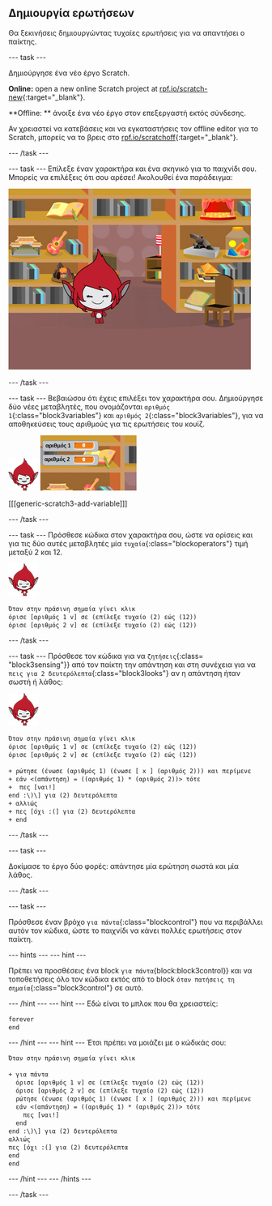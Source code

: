 ## Δημιουργία ερωτήσεων

Θα ξεκινήσεις δημιουργώντας τυχαίες ερωτήσεις για να απαντήσει ο παίκτης.

\--- task \---

Δημιούργησε ένα νέο έργο Scratch.

**Online:** open a new online Scratch project at [rpf.io/scratch-new](http://rpf.io/scratch-new){:target="_blank"}.

**Offline: ** άνοιξε ένα νέο έργο στον επεξεργαστή εκτός σύνδεσης.

Αν χρειαστεί να κατεβάσεις και να εγκαταστήσεις τον offline editor για το Scratch, μπορείς να το βρεις στο [rpf.io/scratchoff](http://rpf.io/scratchoff){:target="_blank"}.

\--- /task \---

\--- task \--- Επίλεξε έναν χαρακτήρα και ένα σκηνικό για το παιχνίδι σου. Μπορείς να επιλέξεις ότι σου αρέσει! Ακολουθεί ένα παράδειγμα:

![στιγμιότυπο οθόνης](images/brain-setting.png)

\--- /task \---

\--- task \--- Βεβαιώσου ότι έχεις επιλέξει τον χαρακτήρα σου. Δημιούργησε δύο νέες μεταβλητές, που ονομάζονται `αριθμός 1`{:class="block3variables"} και `αριθμός 2`{:class="block3variables"}, για να αποθηκεύσεις τους αριθμούς για τις ερωτήσεις του κουίζ.

![στιγμιότυπο οθόνης](images/giga-sprite.png) ![στιγμιότυπο οθόνης](images/brain-variables.png)

[[[generic-scratch3-add-variable]]]

\--- /task \---

\--- task \--- Πρόσθεσε κώδικα στον χαρακτήρα σου, ώστε να ορίσεις και για τις δύο αυτές μεταβλητές μία `τυχαία`{:class="blockoperators"} τιμή μεταξύ 2 και 12.

![στιγμιότυπο οθόνης](images/giga-sprite.png)

```blocks3
Όταν στην πράσινη σημαία γίνει κλικ
όρισε [αριθμός 1 v] σε (επίλεξε τυχαίο (2) εώς (12))
όρισε [αριθμός 2 v] σε (επίλεξε τυχαίο (2) εώς (12))
```

\--- /task \---

\--- task \--- Πρόσθεσε τον κώδικα για να `ζητήσεις`{:class= "block3sensing"}} από τον παίκτη την απάντηση και στη συνέχεια για να `πεις για 2 δευτερόλεπτα`{:class="block3looks"} αν η απάντηση ήταν σωστή ή λάθος:

![στιγμιότυπο οθόνης](images/giga-sprite.png)

```blocks3
Όταν στην πράσινη σημαία γίνει κλικ
όρισε [αριθμός 1 v] σε (επίλεξε τυχαίο (2) εώς (12))
όρισε [αριθμός 2 v] σε (επίλεξε τυχαίο (2) εώς (12))

+ ρώτησε (ένωσε (αριθμός 1) (ένωσε [ x ] (αριθμός 2))) και περίμενε
+ εάν <(απάντηση) = ((αριθμός 1) * (αριθμός 2))> τότε 
+  πες [ναι!]
end :\)\] για (2) δευτερόλεπτα
+ αλλιώς
+ πες [όχι :(] για (2) δευτερόλεπτα
+ end
```

\--- /task \---

\--- task \---

Δοκίμασε το έργο δύο φορές: απάντησε μία ερώτηση σωστά και μία λάθος.

\--- /task \---

\--- task \---

Πρόσθεσε έναν βρόχο `για πάντα`{:class="blockcontrol"} που να περιβάλλει αυτόν τον κώδικα, ώστε το παιχνίδι να κάνει πολλές ερωτήσεις στον παίκτη.

\--- hints \--- \--- hint \---

Πρέπει να προσθέσεις ένα block `για πάντα`{block:block3control}} και να τοποθετήσεις όλο τον κώδικα εκτός από το block `όταν πατήσεις τη σημαία`{:class="block3control"} σε αυτό.

\--- /hint \--- \--- hint \--- Εδώ είναι το μπλοκ που θα χρειαστείς:

```blocks3
forever
end
```

\--- /hint \--- \--- hint \--- Έτσι πρέπει να μοιάζει με ο κώδικάς σου:

```blocks3
Όταν στην πράσινη σημαία γίνει κλικ

+ για πάντα 
  όρισε [αριθμός 1 v] σε (επίλεξε τυχαίο (2) εώς (12))
  όρισε [αριθμός 2 v] σε (επίλεξε τυχαίο (2) εώς (12))
  ρώτησε (ένωσε (αριθμός 1) (ένωσε [ x ] (αριθμός 2))) και περίμενε
  εάν <(απάντηση) = ((αριθμός 1) * (αριθμός 2))> τότε 
    πες [ναι!]
  end
end :\)\] για (2) δευτερόλεπτα
αλλιώς
πες [όχι :(] για (2) δευτερόλεπτα
end
end
```

\--- /hint \--- \--- /hints \---

\--- /task \---